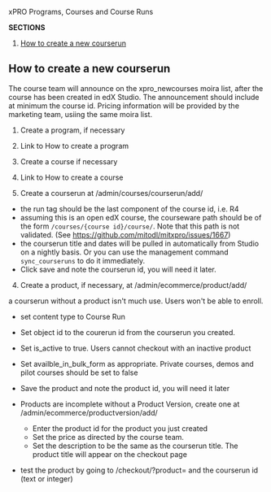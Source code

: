 xPRO Programs, Courses and Course Runs

**SECTIONS**
1. [How to create a new courserun](#how-to-create-a-new-courserun)

## How to create a new courserun

The course team will announce on the xpro_newcourses moira list, after the course has been created in edX Studio. The 
announcement should include at minimum the course id. Pricing information will be provided by the marketing team, usiing 
the same moira list. 

1. Create a program, if necessary

  1. Link to How to create a program

2. Create a course if necessary 

  1. Link to How to create a course
  
3. Create a courserun at /admin/courses/courserun/add/

  - the run tag should be the last component of the course id, i.e. R4
  - assuming this is an open edX course, the courseware path should be of the form `/courses/{course id}/course/`. Note that
    this path is not validated. (See https://github.com/mitodl/mitxpro/issues/1667)
  - the courserun title and dates will be pulled in automatically from Studio on a nightly basis. Or you can use the 
    management command `sync_courseruns` to do it immediately. 
  - Click save and note the courserun id, you will need it later. 
  
4. Create a product, if necessary, at /admin/ecommerce/product/add/

  a courserun without a product isn't much use. Users won't be able to enroll. 

  - set content type to Course Run 
  - Set object id to the courerun id from the courserun you created. 
  - Set is_active to true. Users cannot checkout with an inactive product
  - Set availble_in_bulk_form as appropriate. Private courses, demos and pilot courses should be set to false
  - Save the product and note the product id, you will need it later
  - Products are incomplete without a Product Version, create one at /admin/ecommerce/productversion/add/
    
    - Enter the product id for the product you just created
    - Set the price as directed by the course team. 
    - Set the description to be the same as the courserun title. The product title will appear on the checkout page
    
  - test the product by going to /checkout/?product= and the courserun id (text or integer) 
